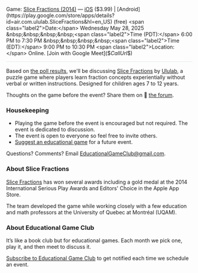 <style>
  .markdown-body table {
    border: none;
  }

  .markdown-body table tbody tr {
    border: none;
  }

  .markdown-body table tbody tr:nth-child(2n) {
    background-color: rgba(0, 0, 0, 0);
  }

  .markdown-body table tbody td {
    border: none;
    padding: 0;
  }

  .markdown-body .label {
    text-align: right;
    font-weight: bold;
    color: #999;
    padding-right: 5px;
  }

  .markdown-body .label2 {
    font-weight: bold;
    color: #999;
  }
</style>

<span class="label2">Game:</span> [Slice Fractions (2014)](https://ululab.com/press-kit-slice-fractions/) &mdash; [iOS](https://apps.apple.com/us/app/slice-fractions/id794730213) ($3.99) | [Android](https://play.google.com/store/apps/details?id=air.com.ululab.SliceFractions&hl=en_US) (free)  
<span class="label2">Date:</span> Wednesday May 28, 2025  
&nbsp;&nbsp;&nbsp;&nbsp;<span class="label2">Time (PDT):</span> 6:00 PM to 7:30 PM  
&nbsp;&nbsp;&nbsp;&nbsp;<span class="label2">Time (EDT):</span> 9:00 PM to 10:30 PM  
<span class="label2">Location:</span> Online. [Join with Google Meet]($$CallUrl$$)

<div style="height: 1px; background-color: #d1d9e0b3; margin-bottom: 1rem;"></div>

Based on [the poll results](https://discourse.educationalgameclub.com/t/poll-game-for-may-2025), we'll be discussing [Slice Fractions](https://ululab.com/press-kit-slice-fractions/) by [Ululab](https://ululab.com/), a puzzle game where players learn fraction concepts experientially without verbal or written instructions. Designed for children ages 7 to 12 years.

Thoughts on the game before the event? Share them on  💬 [the forum](https://discourse.educationalgameclub.com/t/discussion-of-slice-fractions).

### Housekeeping
- Playing the game before the event is encouraged but not required. The event is dedicated to discussion.
- The event is open to everyone so feel free to invite others.
- [Suggest an educational game](https://forms.gle/Sv7Y6ixNXw9oyFSc6) for a future event.

Questions? Comments? Email [EducationalGameClub@gmail.com](mailto:EducationalGameClub@gmail.com).

### About Slice Fractions
[Slice Fractions](https://ululab.com/press-kit-slice-fractions/) has won several awards including a gold medal at the 2014 International Serious Play Awards and Editors' Choice in the Apple App Store.

The team developed the game while working closely with a few education and math professors at the University of Quebec at Montréal (UQAM).

### About Educational Game Club
It’s like a book club but for educational games. Each month we pick one, play it, and then meet to discuss it.

[Subscribe to Educational Game Club](https://forms.gle/zqG56ErXTdNzSTF6A) to get notified each time we schedule an event.
